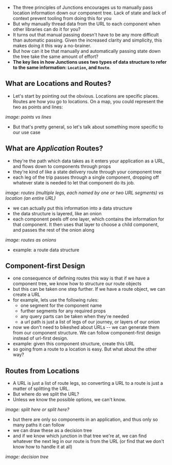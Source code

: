 - The three principles of Junctions encourages us to manually pass location information down our component tree. Lack of state and lack of context prevent tooling from doing this for you
- But why manually thread data from the URL to each component when other libraries can do it for you?
- It turns out that manual passing doesn't have to be any more difficult than automatic passing. Given the increased clarity and simplicity, this makes doing it this way a no-brainer.
- But how can it be that manually and automatically passing state down the tree take the same amount of effort?
- **The key lies in how Junctions uses two types of data structure to refer to the same information: `Location`, and `Route`**.

## What are Locations and Routes?

- Let's start by pointing out the obvious. Locations are specific places. Routes are how you go to locations. On a map, you could represent the two as points and lines:

*image: points vs lines*

- But that's pretty general, so let's talk about something more specific to our use case

## What are *Application* Routes?

- they're the path which data takes as it enters your application as a URL, and flows down to components through props
- they're kind of like a state delivery route through your component tree
- each leg of the trip passes through a single component, dropping off whatever state is needed to let that component do its job.

*image: routes (multiple legs, each named by one or two URL segments) vs location (an entire URL)*

- we can actually put this information into a data structure
- the data structure is layered, like an onion
- each component peels off one layer, which contains the information for that component. It then uses that layer to choose a child component, and passes the rest of the onion along

*image: routes as onions*

- example: a route data structure

## Component-first Design

- one consequence of defining routes this way is that if we have a component tree, we know how to structure our route objects
- but this can be taken one step further. If we have a route object, we can create a URL
- for example, lets use the following rules:
  - one segment for the component name
  - further segments for any required props
  - any query parts can be taken when they're needed
  - a url path is just a list of legs of our journey, or layers of our onion
- now we don't need to bikeshed about URLs -- we can generate them from our component structure. We can follow component-first design instead of url-first design.
- example: given this component structure, create this URL
- so going from a route to a location is easy. But what about the other way?

## Routes from Locations

- A URL is just a list of route legs, so converting a URL to a route is just a matter of splitting the URL.
- But where do we split the URL?
- Unless we know the possible options, we can't know.

*image: split here or split here?*

- but there are only so components in an application, and thus only so many paths it can follow
- we can draw these as a decision tree
- and if we know which junction in that tree we're at, we can find whatever the next leg in our route is from the URL (or find that we don't know how to handle it at all)

*image: decision tree*
